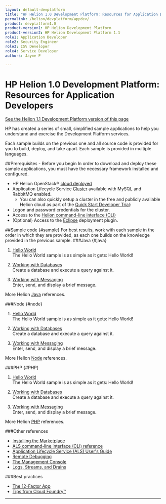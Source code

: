 ```yaml
---
layout: default-devplatform
title: "HP Helion 1.0 Development Platform: Resources for Application Developers"
permalink: /helion/devplatform/appdev/
product: devplatform1.0
product-version1: HP Helion Development Platform
product-version2: HP Helion Development Platform 1.1
role1: Application Developer 
role2: Security Engineer
role3: ISV Developer
role4: Service Developer
authors: Jayme P

---
```

<!--PUBLISHED-->
# HP Helion 1.0 Development Platform: Resources for Application Developers
[See the Helion 1.1 Development Platform version of this page](/helion/devplatform/1.1/appdev/)

HP has created a series of small, simplified sample applications to help you understand and exercise the Development Platform services.

Each sample builds on the previous one and all source code is provided for you to build, deploy, and take apart. Each sample is provided in multiple languages.
 
##Prerequisites - Before you begin
In order to download and deploy these sample applications, you must have the necessary framework installed and configured.

- HP Helion OpenStack&#174; [cloud deployed](/helion/openstack/install/overview/)
- Application Lifecycle Service [Cluster](/helion/devplatform/deploy) available with MySQL and RabbitMQ enabled.
	- You can also quickly setup a cluster in the free and publicly available Helion cloud as part of the [Quick Start Developer Trial](/helion/devplatform/ALS-developer-trial-quick-start/): 
- Logon and password credentials for the cluster.
- Access to the [Helion command-line interface (CLI)](/als/v1/user/client/)
- (Optional) Access to the [Eclipse](/helion/devplatform/eclipse/) deployment plugin.

##Sample code {#sample}
For best results, work with each sample in the order in which they are provided, as each one builds on the knowledge provided in the previous sample. 
###Java {#java}
1. [Hello World](/helion/devplatform/workbook/helloworld/java/) <br />
The Hello World sample is as simple as it gets: Hello World! 

2. [Working with Databases](/helion/devplatform/workbook/database/java/) <br />
Create a database and execute a query against it. <br />

3. [Working with Messaging](/helion/devplatform/workbook/messaging/java/)<br /> Enter, send, and display a brief message.<br /> 

More Helion [Java](/als/v1/user/deploy/languages/java/) references.

###Node {#node}
1.  [Hello World](/helion/devplatform/workbook/helloworld/node/)<br />
The Hello World sample is as simple as it gets: Hello World! 

2. [Working with Databases](/helion/devplatform/workbook/database/node/) <br />
Create a database and execute a query against it.<br /> 


3. [Working with Messaging](/helion/devplatform/workbook/messaging/node/)<br /> Enter, send, and display a brief message.<br /> 

More Helion [Node](/als/v1/user/deploy/languages/node/) references.
 
###PHP {#PHP}
1.  [Hello World](/helion/devplatform/workbook/helloworld/php/) <br />
The Hello World sample is as simple as it gets: Hello World! 

2. [Working with Databases](/helion/devplatform/workbook/database/php/) <br />
Create a database and execute a query against it.<br />

3. [Working with Messaging](/helion/devplatform/workbook/messaging/php/)<br /> Enter, send, and display a brief message.<br /> 

More Helion [PHP](/als/v1/user/deploy/languages/php/) references.

###Other references
- [Installing the Marketplace](/helion/devplatform/marketplace)
- [ALS command-line interface (CLI) reference](/als/v1/user/reference/client-ref/#command-ref-client)
- [Application Lifecycle Service (ALS) User's Guide](/als/v1/user/)
- [Remote Debugging](/als/v1/user/deploy/app-debug/)
- [The Management Console](/als/v1/user/console/)
- [Logs, Streams, and Drains](/als/v1/user/deploy/app-logs/)

###Best practices

- [The 12-Factor App](http://12factor.net/)
- [Tips from Cloud Foundry&#8482;](http://docs.cloudfoundry.org/devguide/deploy-apps/prepare-to-deploy.html)

----

